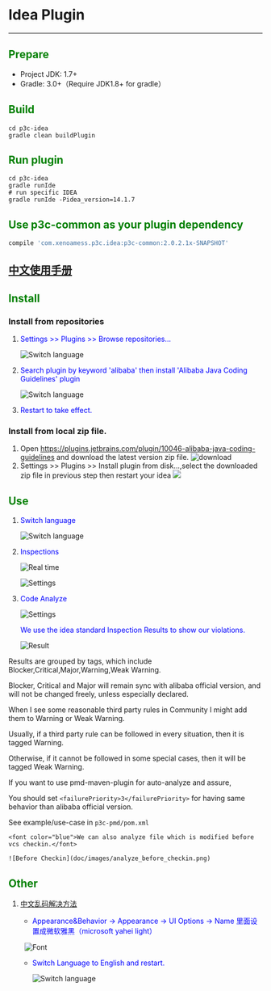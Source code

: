 # Idea Plugin 
---
## <font color="green">Prepare</font>
- Project JDK: 1.7+
- Gradle: 3.0+（Require JDK1.8+ for gradle）

## <font color="green">Build</font>
```
cd p3c-idea
gradle clean buildPlugin
```

## <font color="green">Run plugin</font>

```
cd p3c-idea
gradle runIde
# run specific IDEA
gradle runIde -Pidea_version=14.1.7
```

## <font color="green">Use p3c-common as your plugin dependency</font>
```groovy
compile 'com.xenoamess.p3c.idea:p3c-common:2.0.2.1x-SNAPSHOT'
```
## [中文使用手册](README_cn.md)
## <font color="green">Install</font>
### Install from repositories
1. <font color="blue">Settings >> Plugins >> Browse repositories... </font>

    ![Switch language](doc/images/install_1.png) 

2. <font color="blue"> Search plugin by keyword 'alibaba' then install 'Alibaba Java Coding Guidelines' plugin </font>

    ![Switch language](doc/images/install_2.png) 

3.  <font color="blue">Restart to take effect. </font>
### Install from local zip file.
1. Open https://plugins.jetbrains.com/plugin/10046-alibaba-java-coding-guidelines and download the latest version zip file.
    ![download](https://gw.alicdn.com/tfscom/TB1WcF3hzlxYKJjSZFuXXaYlVXa.png)
2. Settings >> Plugins >> Install plugin from disk...,select the downloaded zip file in previous step then restart your idea
    ![](https://gw.alicdn.com/tfscom/TB1WFsKiqigSKJjSsppXXabnpXa.png)

## <font color="green">Use</font>

1. <font color="blue">Switch language</font>

	![Switch language](doc/images/switch_language.png) 

2. <font color="blue">Inspections</font>  

	![Real time](doc/images/inspection.png) 
	
	![Settings](doc/images/inspection_setting.png)  

3. <font color="blue">Code Analyze</font>  

	![Settings](doc/images/analyze.png)  
	
	<font color="blue">We use the idea standard Inspection Results to show our violations.</font>  
	 
	![Result](doc/images/inspection_result.png)  

Results are grouped by tags, which include Blocker,Critical,Major,Warning,Weak Warning.

Blocker, Critical and Major will remain sync with alibaba official version, and will not be changed freely, unless especially declared.

When I see some reasonable third party rules in Community I might add them to Warning or Weak Warning.

Usually, if a third party rule can be followed in every situation, then it is tagged Warning.

Otherwise, if it cannot be followed in some special cases, then it will be tagged Weak Warning.

If you want to use pmd-maven-plugin for auto-analyze and assure, 

You should set `<failurePriority>3</failurePriority>` for having same behavior than alibaba official version.

See example/use-case in `p3c-pmd/pom.xml`

	
	<font color="blue">We can also analyze file which is modified before vcs checkin.</font>  
	
	![Before Checkin](doc/images/analyze_before_checkin.png) 

## <font color="green">Other</font>
1. <font color="blue">[中文乱码解决方法](https://github.com/alibaba/p3c/issues/32#issuecomment-336762512)</font>

	* <font color="blue">Appearance&Behavior -> Appearance -> UI Options -> Name 里面设置成微软雅黑（microsoft yahei light）</font>

	   ![Font](doc/images/change_name.png) 
 
	* <font color="blue">Switch Language to English and restart.</font>

	   ![Switch language](doc/images/normal_view.png) 

